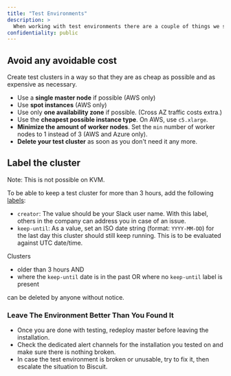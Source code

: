 ```yaml
---
title: "Test Environments"
description: >
  When working with test environments there are a couple of things we should try to stick to process wise in order to make everyones life easier and avoid cost.
confidentiality: public
---
```


## Avoid any avoidable cost

Create test clusters in a way so that they are as cheap as possible and as expensive as necessary.

- Use a **single master node** if possible (AWS only)
- Use **spot instances** (AWS only)
- Use only **one availability zone** if possible. (Cross AZ traffic costs extra.)
- Use the **cheapest possible instance type**. On AWS, use `c5.xlarge`.
- **Minimize the amount of worker nodes**. Set the `min` number of worker nodes to 1 instead of 3 (AWS and Azure only).
- **Delete your test cluster** as soon as you don't need it any more.

## Label the cluster

Note: This is not possible on KVM.

To be able to keep a test cluster for more than 3 hours, add the following [labels](https://docs.giantswarm.io/advanced/labelling-workload-clusters/):

- `creator`: The value should be your Slack user name. With this label, others in the company can address you in case of an issue.
- `keep-until`: As a value, set an ISO date string (format: `YYYY-MM-DD`) for the last day this cluster should still keep running. This is to be evaluated against UTC date/time.

Clusters

- older than 3 hours AND
- where the `keep-until` date is in the past OR where no `keep-until` label is present

can be deleted by anyone without notice.

### Leave The Environment Better Than You Found It

- Once you are done with testing, redeploy master before leaving the
  installation.
- Check the dedicated alert channels for the installation you tested on and make
  sure there is nothing broken.
- In case the test environment is broken or unusable, try to fix it, then escalate
  the situation to Biscuit.
